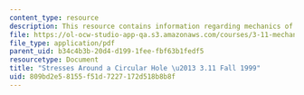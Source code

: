 ```yaml
---
content_type: resource
description: This resource contains information regarding mechanics of materials.
file: https://ol-ocw-studio-app-qa.s3.amazonaws.com/courses/3-11-mechanics-of-materials-fall-1999/809bd2e58155f51d7227172d518b8b8f_MIT3_11F99_kirsch.pdf
file_type: application/pdf
parent_uid: b34c4b3b-20d4-d199-1fee-fbf63b1fedf5
resourcetype: Document
title: "Stresses Around a Circular Hole \u2013 3.11 Fall 1999"
uid: 809bd2e5-8155-f51d-7227-172d518b8b8f
---
```

